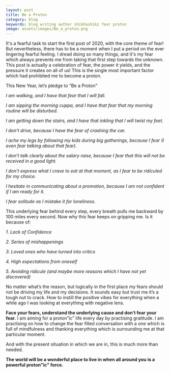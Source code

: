 ```yaml
---
layout: post
title: Be a Proton
category: blog
keywords: blog writing author shikhashikz fear proton
image: assets/images/Be_a_proton.png
---
```



It's a fearful task to start the first post of 2020, with the core theme of fear! But nevertheless, there has to be a moment when I put a period on the ever lingering fearful feeling. I dread doing so many things, and it's my fear which always prevents me from taking that first step towards the unknown. This post is actually a celebration of fear, the power it yields, and the pressure it creates on all of us! This is the single most important factor which had prohibited me to become a proton.

This New Year, let’s pledge to “Be a Proton”

*I am walking, and I have that fear that I will fall.*

*I am sipping the morning cuppa, and I have that fear that my morning routine will be disturbed.*

*I am getting down the stairs, and I have that inkling that I will twist my feet.*

*I don’t drive, because I have the fear of crashing the car.*

*I ache my legs by following my kids during big gatherings, because I fear (I even fear talking about that fear).*

*I don’t talk clearly about the salary raise, because I fear that this will not be received in a good light.*

*I don’t express what I crave to eat at that moment, as I fear to be ridiculed for my choice.*

*I hesitate in communicating about a promotion, because I am not confident if I am ready for it.*

*I fear solitude as I mistake it for loneliness.*

This underlying fear behind every step, every breath pulls me backward by 100 miles every second. Now why this fear keeps on gripping me. Is it because of:

*1. Lack of Confidence*

*2. Series of mishappenings*

*3. Loved ones who have turned into critics*

*4. High expectations from oneself*

*5. Avoiding ridicule (and maybe more reasons which I have not yet discovered)*

No matter what’s the reason, but logically in the first place my fears should not be driving my life and my decisions. It sounds easy but trust me it’s a tough nut to crack. How to instill the positive vibes for everything when a while ago I was looking at everything with negative lens. 

**Face your fears, understand the underlying cause and don’t fear your fear.** I am aiming for a proton”ic” life every day by practising gratitude. I am practising on how to change the fear filled conversation with a one which is full of mindfulness and thanking everything which is surrounding me at that particular moment. 

And with the present situation in which we are in, this is much more than needed. 

**The world will be a wonderful place to live in when all around you is a powerful proton"ic" force.**
